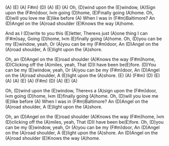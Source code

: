 (A)  (E)  (A)  F#m)  (D)  (A)  (E)  (A)
Oh, (D)wind upon the (E)window,
(A)Sign upon the (F#m)door,
I«m going (D)home,
(E)Finally going (A)home.
Oh, (D)will you love me (E)like before 
(A) When I was in (F#m)Baltimore?
An (D)Angel on the (A)road shoulder
(E)Knows the way (A)home.

And as I (D)write to you this (E)letter,
There«s just (A)one thing I can (F#m)say,
Going (D)home,
I«m (E)finally going (A)home.
Oh, (D)you can be my (E)window, yeah,
Or (A)you can be my (F#m)door,
An (D)Angel on the (A)road shoulder,
A (E)light upon the (A)shore.  

Oh, an (D)Angel on the (E)road shoulder
(A)Knows the way (F#m)home,
(D)Clicking off the (A)miles, yeah,
That (D)I have been be(E)fore.
(D)You can be my (E)window, yeah,
Or (A)you can be my (F#m)door,
An (D)Angel on the (A)road shoulder,
A (E)light upon the (A)shore.  (E)  (A)  (F#m)  (D)  (E)  (A)
(A)  (E)  (A)  (F#m)  (D)  (A)  (E)  (A)

Oh, (D)wind upon the (E)window,
There«s a (A)sign upon the (F#m)door,
I«m going (D)home,
I«m (E)finally going (A)home.
Oh, (D)will you love me (E)like before
(A) When I was in (F#m)Baltimore?
An (D)Angel on the (A)road shoulder,
A (E)light upon the (A)shore.

Oh, an (D)Angel on the (E)road shoulder 
(A)Knows the way (F#m)home,
I«m (D)clicking off the (A)miles, yeah,
That (D)I have been be(E)fore.
Oh, (D)you can be my (E)window, yeah,
Or (A)you can be my (F#m)door,
An (D)Angel on the (A)road shoulder,
A (E)light upon the (A)shore.
An (D)Angel on the (A)road shoulder 
(E)Knows the way (A)home.

